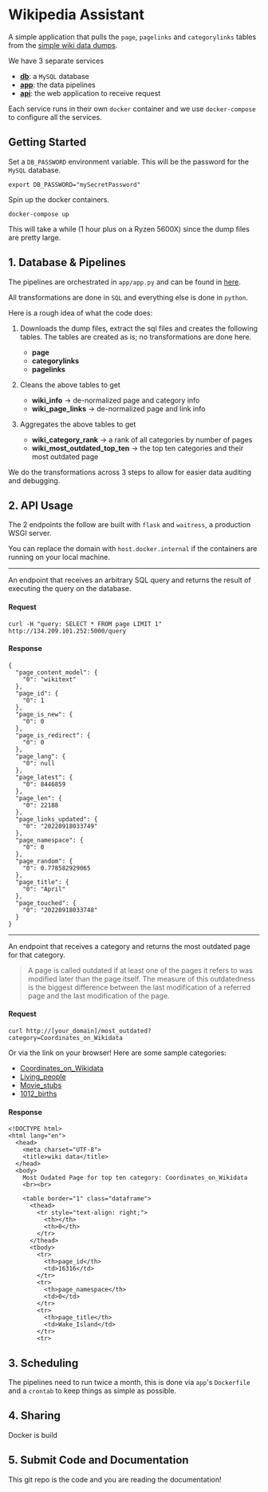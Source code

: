 # Wikipedia Assistant

A simple application that pulls the `page`, `pagelinks` and `categorylinks` tables from the [simple wiki data dumps](https://dumps.wikimedia.org/simplewiki/).

We have 3 separate services
 - [**db**](https://github.com/tyx5486/lynx/tree/main/db): a `MySQL` database
 - [**app**](https://github.com/tyx5486/lynx/tree/main/app): the data pipelines
 - [**api**](https://github.com/tyx5486/lynx/tree/main/api): the web application to receive request

Each service runs in their own `docker` container and we use `docker-compose` to configure all the services.

## Getting Started

Set a `DB_PASSWORD` environment variable. This will be the password for the `MySQL` database.

```
export DB_PASSWORD="mySecretPassword"
```

Spin up the docker containers. 
```
docker-compose up
```
This will take a while (1 hour plus on a Ryzen 5600X) since the dump files are pretty large. 

## 1. Database & Pipelines

The pipelines are orchestrated in `app/app.py` and can be found in [here](https://github.com/tyx5486/lynx/tree/main/app/pipeline). 

All transformations are done in `SQL` and everything else is done in `python`. 

Here is a rough idea of what the code does:

1. Downloads the dump files, extract the sql files and creates the following tables. 
The tables are created as is; no transformations are done here.
    * **page**
    * **categorylinks**
    * **pagelinks**

2. Cleans the above tables to get
    * **wiki_info** -> de-normalized page and category info
    * **wiki_page_links** -> de-normalized page and link info

3. Aggregates the above tables to get 
    * **wiki_category_rank** -> a rank of all categories by number of pages
    * **wiki_most_outdated_top_ten** -> the top ten categories and their most outdated page

We do the transformations across 3 steps to allow for easier data auditing and debugging.

## 2. API Usage
The 2 endpoints the follow are built with `flask` and `waitress`, a production WSGI server.

You can replace the domain with `host.docker.internal` if the containers are running on your local machine.

---

An endpoint that receives an arbitrary SQL query and returns the result of
executing the query on the database.

#### Request
```curl -H "query: SELECT * FROM page LIMIT 1" http://134.209.101.252:5000/query```

#### Response
```
{
  "page_content_model": {
    "0": "wikitext"
  },
  "page_id": {
    "0": 1
  },
  "page_is_new": {
    "0": 0
  },
  "page_is_redirect": {
    "0": 0
  },
  "page_lang": {
    "0": null
  },
  "page_latest": {
    "0": 8446859
  },
  "page_len": {
    "0": 22188
  },
  "page_links_updated": {
    "0": "20220918033749"
  },
  "page_namespace": {
    "0": 0
  },
  "page_random": {
    "0": 0.778582929065
  },
  "page_title": {
    "0": "April"
  },
  "page_touched": {
    "0": "20220918033748"
  }
}
```

---

An endpoint that receives a category and returns the most outdated page for that
category.

> A page is called outdated if at least one of the pages it refers to was modified
later than the page itself. The measure of this outdatedness is the biggest
difference between the last modification of a referred page and the last
modification of the page.

#### Request
```curl http://[your_domain]/most_outdated?category=Coordinates_on_Wikidata```

Or via the link on your browser! Here are some sample categories:
 - [Coordinates_on_Wikidata](http://134.209.101.252:5000/most_outdated?category=Coordinates_on_Wikidata)
 - [Living_people](http://134.209.101.252:5000/most_outdated?category=Living_people)
 - [Movie_stubs](http://134.209.101.252:5000/most_outdated?category=Movie_stubs)
 - [1012_births](http://134.209.101.252:5000/most_outdated?category=1012_births)

#### Response
```
<!DOCTYPE html>
<html lang="en">
  <head>
    <meta charset="UTF-8">
    <title>wiki data</title>
  </head>
  <body>
    Most Oudated Page for top ten category: Coordinates_on_Wikidata
    <br><br>

    <table border="1" class="dataframe">
      <thead>
        <tr style="text-align: right;">
          <th></th>
          <th>0</th>
        </tr>
      </thead>
      <tbody>
        <tr>
          <th>page_id</th>
          <td>16316</td>
        </tr>
        <tr>
          <th>page_namespace</th>
          <td>0</td>
        </tr>
        <tr>
          <th>page_title</th>
          <td>Wake_Island</td>
        </tr>
        <tr>
```

## 3. Scheduling
The pipelines need to run twice a month, this is done via `app`'s `Dockerfile` and a `crontab` to keep things as simple as possible.

## 4. Sharing
Docker is build 

## 5. Submit Code and Documentation
This git repo is the code and you are reading the documentation!